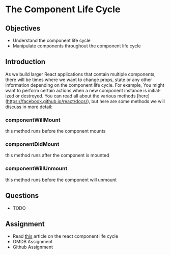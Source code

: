 # The Component Life Cycle

## Objectives

- Understand the component life cycle
- Manipulate components throughout the component life cycle

## Introduction

As we build larger React applications that contain multiple components, there will be times where we want to change props, state or any other information depending on the component life cycle. For example, You might want to per­form cer­tain actions when a new com­po­nent instance is ini­tial­ized or destroyed. You can read all about the various methods [here](https://facebook.github.io/react/docs/<component-specs class="html"></component-specs>), but here are some methods we will discuss in more detail:

### componentWillMount 
this method runs before the component mounts

### componentDidMount 
this method runs after the component is mounted

### componentWillUnmount 
this method runs before the component will unmount

## Questions

* TODO

## Assignment

* Read [this](http://javascript.tutorialhorizon.com/2014/09/13/execution-sequence-of-a-react-components-lifecycle-methods/) article on the react component life cycle
* OMDB Assignment
* Github Assignment
